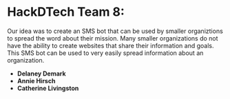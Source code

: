 # HackDTech Team 8: 
Our idea was to create an SMS bot that can be used by smaller organiztions to spread the word about their mission. Many smaller organizations do not have the ability to create websites that share their information and goals. This SMS bot can be used to very easily spread information about an organization. 
- **Delaney Demark** 
- **Annie Hirsch** 
- **Catherine Livingston**


